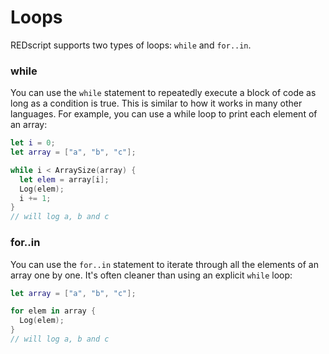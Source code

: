 # Loops

REDscript supports two types of loops: `while` and `for..in`.

### while

You can use the `while` statement to repeatedly execute a block of code as long as a condition is true. This is similar to how it works in many other languages. For example, you can use a while loop to print each element of an array:

```swift
let i = 0;
let array = ["a", "b", "c"];

while i < ArraySize(array) {
  let elem = array[i];
  Log(elem);
  i += 1;
}
// will log a, b and c
```

### for..in

You can use the `for..in` statement to iterate through all the elements of an array one by one. It's often cleaner than using an explicit `while` loop:

```swift
let array = ["a", "b", "c"];

for elem in array {
  Log(elem);
}
// will log a, b and c
```
